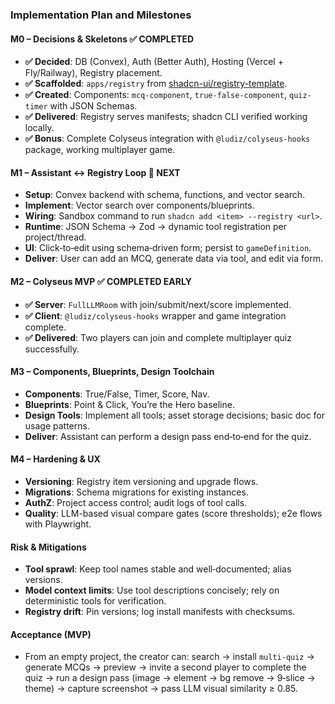 ### Implementation Plan and Milestones

#### M0 – Decisions & Skeletons ✅ COMPLETED

- **✅ Decided**: DB (Convex), Auth (Better Auth), Hosting (Vercel + Fly/Railway), Registry placement.
- **✅ Scaffolded**: `apps/registry` from [shadcn-ui/registry-template](https://github.com/shadcn-ui/registry-template).
- **✅ Created**: Components: `mcq-component`, `true-false-component`, `quiz-timer` with JSON Schemas.
- **✅ Delivered**: Registry serves manifests; shadcn CLI verified working locally.
- **✅ Bonus**: Complete Colyseus integration with `@ludiz/colyseus-hooks` package, working multiplayer game.

#### M1 – Assistant ↔ Registry Loop 🚧 NEXT

- **Setup**: Convex backend with schema, functions, and vector search.
- **Implement**: Vector search over components/blueprints.
- **Wiring**: Sandbox command to run `shadcn add <item> --registry <url>`.
- **Runtime**: JSON Schema → Zod → dynamic tool registration per project/thread.
- **UI**: Click‑to‑edit using schema‑driven form; persist to `gameDefinition`.
- **Deliver**: User can add an MCQ, generate data via tool, and edit via form.

#### M2 – Colyseus MVP ✅ COMPLETED EARLY

- **✅ Server**: `FullLLMRoom` with join/submit/next/score implemented.
- **✅ Client**: `@ludiz/colyseus-hooks` wrapper and game integration complete.
- **✅ Delivered**: Two players can join and complete multiplayer quiz successfully.

#### M3 – Components, Blueprints, Design Toolchain

- **Components**: True/False, Timer, Score, Nav.
- **Blueprints**: Point & Click, You’re the Hero baseline.
- **Design Tools**: Implement all tools; asset storage decisions; basic doc for usage patterns.
- **Deliver**: Assistant can perform a design pass end‑to‑end for the quiz.

#### M4 – Hardening & UX

- **Versioning**: Registry item versioning and upgrade flows.
- **Migrations**: Schema migrations for existing instances.
- **AuthZ**: Project access control; audit logs of tool calls.
- **Quality**: LLM-based visual compare gates (score thresholds); e2e flows with Playwright.

#### Risk & Mitigations

- **Tool sprawl**: Keep tool names stable and well‑documented; alias versions.
- **Model context limits**: Use tool descriptions concisely; rely on deterministic tools for verification.
- **Registry drift**: Pin versions; log install manifests with checksums.

#### Acceptance (MVP)

- From an empty project, the creator can: search → install `multi-quiz` → generate MCQs → preview → invite a second player to complete the quiz → run a design pass (image → element → bg remove → 9‑slice → theme) → capture screenshot → pass LLM visual similarity ≥ 0.85.
